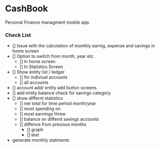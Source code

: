 # CashBook

Personal Finance managment mobile app.

### Check List

- [] Issue with the calculation of monthly earnig, expense and savings in home screen
- [] Option to switch from month, year etc.
  - [] In home screen
  - [] In Statistics Screen
- [] Show entity list / ledger
  - [] for indiviual accounts
  - [] all accounts
- [] account add/ entity add button screens
- [] add entity balance check for savings category
- [] show differnt statistics
  - [] net total for time period month/year
  - [] most spending on
  - [] most earnings threw
  - [] balance on differnt savings accounts
  - [] diffence from previous months
    - [] graph
    - [] text
- generate monthly statments
